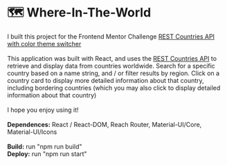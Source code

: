 # 🗺️ Where-In-The-World

I built this project for the Frontend Mentor Challenge <a href="https://www.frontendmentor.io/challenges/rest-countries-api-with-color-theme-switcher-5cacc469fec04111f7b848ca">REST Countries API with color theme switcher</a><br>
<br>
This application was built with React, and uses the <a href="https://restcountries.eu/">REST Countries API</a> to retrieve and display data from countries worldwide. Search for a specific country based on a name string, and / or filter results by region. Click on a country card to display more detailed information about that country, including bordering countries (which you may also click to display detailed information about that country)<br>
<br>
I hope you enjoy using it!<br>
<br>
<strong>Dependences:</strong> React / React-DOM, Reach Router, Material-UI/Core, Material-UI/Icons<br>
<br>
<strong>Build:</strong> run "npm run build"<br>
<strong>Deploy:</strong> run "npm run start"
